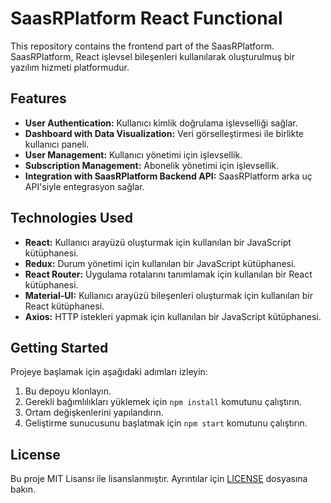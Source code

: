 # SaasRPlatform React Functional

This repository contains the frontend part of the SaasRPlatform. SaasRPlatform, React işlevsel bileşenleri kullanılarak oluşturulmuş bir yazılım hizmeti platformudur.

## Features

- **User Authentication:** Kullanıcı kimlik doğrulama işlevselliği sağlar.
- **Dashboard with Data Visualization:** Veri görselleştirmesi ile birlikte kullanıcı paneli.
- **User Management:** Kullanıcı yönetimi için işlevsellik.
- **Subscription Management:** Abonelik yönetimi için işlevsellik.
- **Integration with SaasRPlatform Backend API:** SaasRPlatform arka uç API'siyle entegrasyon sağlar.

## Technologies Used

- **React:** Kullanıcı arayüzü oluşturmak için kullanılan bir JavaScript kütüphanesi.
- **Redux:** Durum yönetimi için kullanılan bir JavaScript kütüphanesi.
- **React Router:** Uygulama rotalarını tanımlamak için kullanılan bir React kütüphanesi.
- **Material-UI:** Kullanıcı arayüzü bileşenleri oluşturmak için kullanılan bir React kütüphanesi.
- **Axios:** HTTP istekleri yapmak için kullanılan bir JavaScript kütüphanesi.

## Getting Started

Projeye başlamak için aşağıdaki adımları izleyin:

1. Bu depoyu klonlayın.
2. Gerekli bağımlılıkları yüklemek için `npm install` komutunu çalıştırın.
3. Ortam değişkenlerini yapılandırın.
4. Geliştirme sunucusunu başlatmak için `npm start` komutunu çalıştırın.

## License

Bu proje MIT Lisansı ile lisanslanmıştır. Ayrıntılar için [LICENSE](LICENSE) dosyasına bakın.
